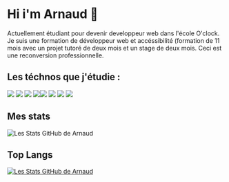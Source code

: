 # Hi i'm Arnaud 👋

Actuellement étudiant pour devenir developpeur web dans l'école O'clock.
Je suis une formation de développeur web et accéssibilité (formation de 11 mois avec un projet tutoré de deux mois et un stage de deux mois.
Ceci est une reconversion professionnelle.



## Les téchnos que j'étudie :
<img src="https://img.shields.io/badge/HTML5-E34F26?style=for-the-badge&logo=html5&logoColor=white"/> <img src="https://img.shields.io/badge/CSS3-1572B6?style=for-the-badge&logo=css3&logoColor=white"/> <img src="https://img.shields.io/badge/Sass-CC6699?style=for-the-badge&logo=sass&logoColor=white"/> <img src="https://img.shields.io/badge/VSCode-0078D4?style=for-the-badge&logo=visual%20studio%20code&logoColor=white"/><img src="https://img.shields.io/badge/JavaScript-323330?style=for-the-badge&logo=javascript&logoColor=F7DF1E"/> <img src="https://img.shields.io/badge/PostgreSQL-316192?style=for-the-badge&logo=postgresql&logoColor=white"/> <img src="https://img.shields.io/badge/Node%20js-339933?style=for-the-badge&logo=nodedotjs&logoColor=white"/> <img src="https://img.shields.io/badge/React-20232A?style=for-the-badge&logo=react&logoColor=61DAFB"/>


## Mes stats
![Les Stats GitHub de Arnaud](https://github-readme-stats.vercel.app/api?username=ArnaudMalass&show_icons=true&theme=dark)

## Top Langs
[![Les Stats GitHub de Arnaud](https://github-readme-stats.vercel.app/api/top-langs/?username=ArnaudMalass&layout=compact)](https://github.com/ArnaudMalass/github-readme-stats)

